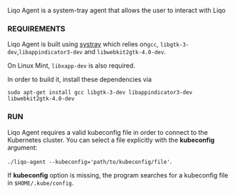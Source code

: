 Liqo Agent is a system-tray agent that allows the user to interact with Liqo

### REQUIREMENTS
Liqo Agent is built using [systray](https://github.com/getlantern/systray) which 
relies on```gcc```, ```libgtk-3-dev```,```libappindicator3-dev``` and ```libwebkit2gtk-4.0-dev```. 

On Linux Mint, ```libxapp-dev``` is also required.

In order to build it, install these dependencies via 

```sudo apt-get install gcc libgtk-3-dev libappindicator3-dev libwebkit2gtk-4.0-dev```

### RUN
Liqo Agent requires a valid kubeconfig file in order to connect to the Kubernetes cluster. You can select a file explicitly with the **kubeconfig** argument:

```./liqo-agent --kubeconfig='path/to/kubeconfig/file'```.

If **kubeconfig** option is missing, the program searches for a kubeconfig file in ```$HOME/.kube/config```.
